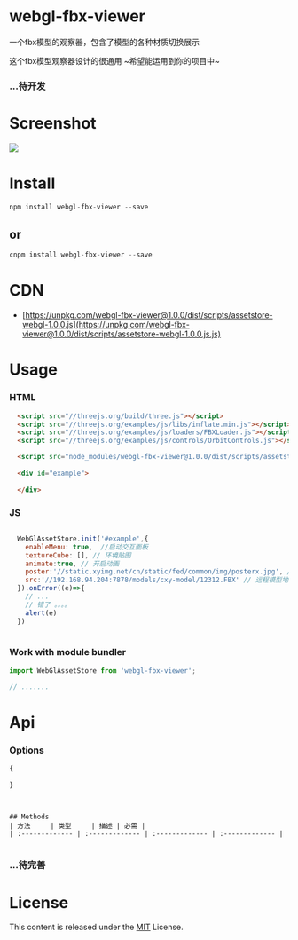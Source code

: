 # webgl-fbx-viewer

一个fbx模型的观察器，包含了模型的各种材质切换展示
       
这个fbx模型观察器设计的很通用 ~希望能运用到你的项目中~

### ...待开发


# Screenshot
<img src="https://raw.githubusercontent.com/dwqdaiwenqi/webgl-fbx-viewer/master/preview1.png"/>


# Install

```js
npm install webgl-fbx-viewer --save
```
## or

```js
cnpm install webgl-fbx-viewer --save
```

# CDN
* [https://unpkg.com/webgl-fbx-viewer@1.0.0/dist/scripts/assetstore-webgl-1.0.0.js](https://unpkg.com/webgl-fbx-viewer@1.0.0/dist/scripts/assetstore-webgl-1.0.0.js.js)


# Usage
### HTML
```html
  <script src="//threejs.org/build/three.js"></script>
  <script src="//threejs.org/examples/js/libs/inflate.min.js"></script>
  <script src="//threejs.org/examples/js/loaders/FBXLoader.js"></script>
  <script src="//threejs.org/examples/js/controls/OrbitControls.js"></script>

  <script src="node_modules/webgl-fbx-viewer@1.0.0/dist/scripts/assetstore-webgl-1.0.0.js"></script>
  
  <div id="example">
    
  </div>
```
### JS
```js

  WebGlAssetStore.init('#example',{
    enableMenu: true,  //启动交互面板
    textureCube: [], // 环境贴图
    animate:true, // 开启动画
    poster:'//static.xyimg.net/cn/static/fed/common/img/posterx.jpg', // 海报
    src:'//192.168.94.204:7878/models/cxy-model/12312.FBX' // 远程模型地址
  }).onError((e)=>{
    // ...
    // 错了 。。。。
    alert(e)
  })
 
```
### Work with module bundler

```js
import WebGlAssetStore from 'webgl-fbx-viewer';

// .......
```

# Api
### Options
```js
{
  
}

```


```


## Methods
| 方法     | 类型     | 描述 | 必需 | 
| :------------- | :------------- | :------------- | :------------- | 


```
### ...待完善

# License
This content is released under the [MIT](http://opensource.org/licenses/MIT) License.
